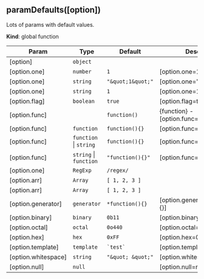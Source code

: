 <a name="paramDefaults"></a>
## paramDefaults([option])
Lots of params with default values.

**Kind**: global function  

| Param | Type | Default | Description |
| --- | --- | --- | --- |
| [option] | <code>object</code> |  |  |
| [option.one] | <code>number</code> | <code>1</code> | [option.one=1] |
| [option.one] | <code>string</code> | <code>&quot;\&quot;1\&quot;&quot;</code> | [option.one="1"] |
| [option.one] | <code>string</code> | <code>1</code> | [option.one=1] |
| [option.flag] | <code>boolean</code> | <code>true</code> | [option.flag=true] |
| [option.func] |  | <code>function()</code> | {function} - [option.func=function(){}] |
| [option.func] | <code>function</code> | <code>function(){}</code> | [option.func=function(){}] |
| [option.func] | <code>function</code> &#124; <code>string</code> | <code>function(){}</code> | [option.func=function(){}] |
| [option.func] | <code>string</code> &#124; <code>function</code> | <code>&quot;function(){}&quot;</code> | [option.func=function(){}] |
| [option.one] | <code>RegExp</code> | <code>/regex/</code> |  |
| [option.arr] | <code>Array</code> | <code>[ 1, 2, 3 ]</code> |  |
| [option.arr] | <code>Array</code> | <code>[ 1, 2, 3 ]</code> |  |
| [option.generator] | <code>generator</code> | <code>*function(){}</code> | [option.generator=*function(){}] |
| [option.binary] | <code>binary</code> | <code>0b11</code> | [option.binary=0b11] |
| [option.octal] | <code>octal</code> | <code>0o440</code> | [option.octal=0o440] |
| [option.hex] | <code>hex</code> | <code>0xFF</code> | [option.hex=0xFF] |
| [option.template] | <code>template</code> | <code>&#x60;test&#x60;</code> | [option.template=`test`] |
| [option.whitespace] | <code>string</code> | <code>&quot;\&quot;  \&quot;&quot;</code> | [option.whitespace="  "] |
| [option.null] | <code>null</code> | <code></code> | [option.null=null] |

